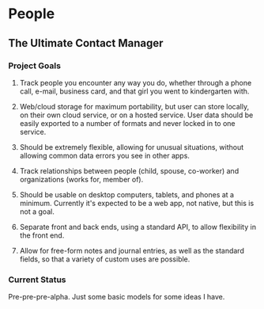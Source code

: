 # People

## The Ultimate Contact Manager

### Project Goals

1. Track people you encounter any way you do, whether through a phone call, e-mail, business card, and that girl you
   went to kindergarten with.

1. Web/cloud storage for maximum portability, but user can store locally, on their own cloud service, or on a hosted
   service. User data should be easily exported to a number of formats and never locked in to one service.

1. Should be extremely flexible, allowing for unusual situations, without allowing common data errors you see in other
   apps.

1. Track relationships between people (child, spouse, co-worker) and organizations (works for, member of).

1. Should be usable on desktop computers, tablets, and phones at a minimum. Currently it's expected to be a web app, not
   native, but this is not a goal.

1. Separate front and back ends, using a standard API, to allow flexibility in the front end.

1. Allow for free-form notes and journal entries, as well as the standard fields, so that a variety of custom uses are
   possible.

### Current Status

Pre-pre-pre-alpha. Just some basic models for some ideas I have.
